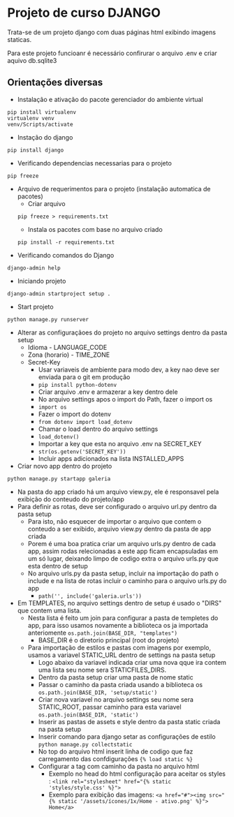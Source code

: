# Projeto de curso DJANGO
Trata-se de um projeto django com duas páginas html exibindo imagens staticas.

Para este projeto funcioanr é necessário confirurar o arquivo .env e criar aquivo db.sqlite3

## Orientações diversas
- Instalação e ativação do pacote gerenciador do ambiente virtual
```
pip install virtualenv
virtualenv venv
venv/Scripts/activate
```
- Instação do django
```
pip install django
```
- Verificando dependencias necessarias para o projeto
```
pip freeze
```
- Arquivo de requerimentos para o projeto (instalação automatica de pacotes)
  - Criar arquivo
  ```
  pip freeze > requirements.txt
  ```
  - Instala os pacotes com base no arquivo criado
  ```
  pip install -r requirements.txt
  ```
- Verificando comandos do Django
```
django-admin help
```
- Iniciando projeto
```
django-admin startproject setup .
```
- Start projeto
```
python manage.py runserver
```
- Alterar as configuraçãoes do projeto no arquivo settings dentro da pasta setup
  - Idioma - LANGUAGE_CODE
  - Zona (horario) - TIME_ZONE
  - Secret-Key
    - Usar variaveis de ambiente para modo dev, a key nao deve ser enviada para o git em produção
    - `pip install python-dotenv`
    - Criar arquivo .env e armazerar a key dentro dele
    - No arquivo settings apos o import do Path, fazer o import os
    - `import os`
    - Fazer o import do dotenv
    - `from dotenv import load_dotenv`
    - Chamar o load dentro do arquivo settings
    - `load_dotenv()`
    - Importar a key que esta no arquivo .env na SECRET_KEY
    - `str(os.getenv('SECRET_KEY'))`
    - Incluir apps adicionados na lista INSTALLED_APPS
- Criar novo app dentro do projeto
```
python manage.py startapp galeria
```
- Na pasta do app criado há um arquivo view.py, ele é responsavel pela exibição do conteudo do projeto/app
- Para definir as rotas, deve ser configurado o arquivo url.py dentro da pasta setup
  - Para isto, não esquecer de importar o arquivo que contem o conteudo a ser exibido, arquivo view.py dentro da pasta de app criada
  - Porem é uma boa pratica criar um arquivo urls.py dentro de cada app, assim rodas relecionadas a este app ficam encapsuladas em um só lugar, deixando limpo de codigo extra o arquivo urls.py que esta dentro de setup
  - No arquivo urls.py da pasta setup, incluir na importação do path o include e na lista de rotas incluir o caminho para o arquivo urls.py do app
    - ```path('', include('galeria.urls'))```
- Em TEMPLATES, no arquivo settings dentro de setup é usado o "DIRS" que contem uma lista.
  -  Nesta lista é feito um join para configurar a pasta de templetes do app, para isso usamos novamente a biblioteca os ja importada anteriomente ```os.path.join(BASE_DIR, "templates")```
     -  BASE_DIR é o diretorio principal (root do projeto)
  -  Para importação de estilos e pastas com imagens por exemplo, usamos a variavel STATIC_URL dentro de settings na pasta setup
     -  Logo abaixo da variavel indicada criar uma nova qque ira contem uma lista seu nome sera STATICFILES_DIRS.
     -  Dentro da pasta setup criar uma pasta de nome static
     -  Passar o caminho da pasta criada usando a biblioteca os `os.path.join(BASE_DIR, 'setup/static')`
     -  Criar nova variavel no arquivo settings seu nome sera STATIC_ROOT, passar caminho para esta variavel `os.path.join(BASE_DIR, 'static')`
     -  Inserir as pastas de assets e style dentro da pasta static criada na pasta setup
     -  Inserir comando para django setar as configurações de estilo ```python manage.py collectstatic```
     -  No top do arquivo html inserit linha de codigo que faz carregamento das confdigurações ```{% load static %}```
     -  Configurar a tag com caminho da pasta no arquivo html
        -  Exemplo no head do html configuração para aceitar os styles : `<link rel="stylesheet" href="{% static 'styles/style.css' %}">`
        -  Exemplo para exibição das imagens: `<a href="#"><img src="{% static '/assets/ícones/1x/Home - ativo.png' %}"> Home</a>`